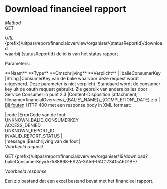 ---
---

# Download financieel rapport

_Method_  
 GET

_URL_  
 {prefix}/uitpas/report/financialoverview/organiser/{statusReportId}/download  
 waarbij {statusReportId} de id is van het status rapport

Parameters:

 <thead><th>**Naam**</th> <th>**Type**</th> <th>**Omschrijving**</th> <th>**Verplicht**</th> |  
</thead> |balieConsumerKey |String |ConsumerKey van de balie waarvoor deze request wordt uitgevoerd. Deze parameter is niet verplicht. Standaard wordt de consumer key uit de oauth request gebruikt. Zie gebruik van andere balies door Service Consumer in punt 2.3 |Content-Disposition |attachment; filename=financialOverview\_{BALIE\_NAME}\_{COMPLETION\_DATE}.zip |  
<u>Bij fouten</u>  
 HTTP 400 met een response body in XML formaat:

 |code |ErrorCode van de fout:  
 UNKNOWN\_BALIE\_CONSUMERKEY  
 ACCESS\_DENIED  
 UNKNOWN\_REPORT\_ID  
 INVALID\_REPORT\_STATUS |  
 |message |Beschrijving van de fout |  
_Voorbeeld request_

GET {prefix}/uitpas/report/financialoverview/organiser/19/download?balieConsumerKey=57588868-EA2A-3A56-0AC173415A6D1BE7

_Voorbeeld response_

Een zip bestand dat een excel bestand bevat met het financieel rapport.